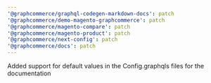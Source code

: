 ```yaml
---
'@graphcommerce/graphql-codegen-markdown-docs': patch
'@graphcommerce/demo-magento-graphcommerce': patch
'@graphcommerce/magento-compare': patch
'@graphcommerce/magento-product': patch
'@graphcommerce/next-config': patch
'@graphcommerce/docs': patch
---
```


Added support for default values in the Config.graphqls files for the documentation
